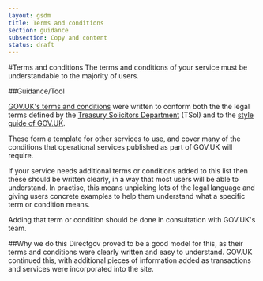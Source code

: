```yaml
---
layout: gsdm
title: Terms and conditions
section: guidance
subsection: Copy and content
status: draft
---
```

    
#Terms and conditions
The terms and conditions of your service must be understandable to the majority of users. 

##Guidance/Tool

[GOV.UK's terms and conditions](https://www.gov.uk/support/terms-conditions) were written to conform both the the legal terms defined by the [Treasury Solicitors Department](http://www.tsol.gov.uk/) (TSol) and to the [style guide of GOV.UK](https://www.gov.uk/designprinciples/styleguide). 

These form a template for other services to use, and cover many of the conditions that operational services published as part of GOV.UK will require.

If your service needs additional terms or conditions added to this list then these should be written clearly, in a way that most users will be able to understand. In practise, this means unpicking lots of the legal language and giving users concrete examples to help them understand what a specific term or condition means. 

Adding that term or condition should be done in consultation with GOV.UK's team.

##Why we do this
Directgov proved to be a good model for this, as their terms and conditions were clearly written and easy to understand. GOV.UK continued this, with additional pieces of information added as transactions and services were incorporated into the site.

